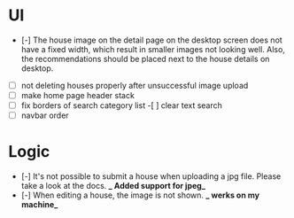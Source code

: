 # UI

- [-] The house image on the detail page on the desktop screen does not have a fixed width, which result in smaller images not looking well. Also, the recommendations should be placed next to the house details on desktop.
- [ ] not deleting houses properly after unsuccessful image upload
- [ ] make home page header stack
- [ ] fix borders of search category list -[ ] clear text search
- [ ] navbar order

# Logic

- [-] It's not possible to submit a house when uploading a jpg file. Please take a look at the docs. **_ Added support for jpeg_**
- [-] When editing a house, the image is not shown. **_ werks on my machine_**
